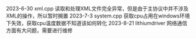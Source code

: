 2023-6-30 xml.cpp 读取和处理XML文件完全异常，但是由于主协议中并不涉及XML的操作，所以暂时搁置
2023-7-3 system.cpp 获取cpu占用在windows环境下失效，获取cpu温度数据不知道该如何转化
2023-8-21 lithiumdriver 网络通信方面有大问题，需要进行维修